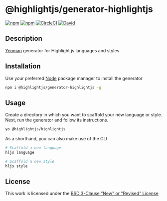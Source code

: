 # @highlightjs/generator-highlightjs

[![npm](https://flat.badgen.net/npm/license/generator-highlightjs)](https://www.npmjs.org/package/@highlightjs/generator-highlightjs)
[![npm](https://flat.badgen.net/npm/v/generator-highlightjs)](https://www.npmjs.org/package/@highlightjs/generator-highlightjs)
[![CircleCI](https://flat.badgen.net/circleci/github/idleberg/generator-highlightjs)](https://circleci.com/gh/idleberg/generator-highlightjs)
[![David](https://flat.badgen.net/david/dep/idleberg/generator-highlightjs)](https://david-dm.org/idleberg/generator-highlightjs)

## Description

[Yeoman](http://yeoman.io/authoring/user-interactions.html) generator for Highlight.js languages and styles

## Installation

Use your preferred [Node](https://nodejs.org/) package manager to install the generator

```sh
npm i @highlightjs/generator-highlightjs -g
```

## Usage

Create a directory in which you want to scaffold your new language or style. Next, run the generator and follow its instructions.

```sh
yo @highlightjs/highlightjs
```

As a shorthand, you can also make use of the CLI

```sh
# Scaffold a new language
hljs language

# Scaffold a new style
hljs style
```

## License

This work is licensed under the [BSD 3-Clause &#34;New&#34; or &#34;Revised&#34; License](https://opensource.org/licenses/BSD-3-Clause)
